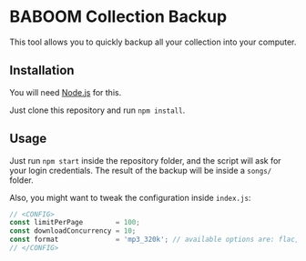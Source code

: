 # BABOOM Collection Backup

This tool allows you to quickly backup all your collection into your computer.

## Installation

You will need [Node.js](https://nodejs.org) for this.

Just clone this repository and run `npm install`.

## Usage

Just run `npm start` inside the repository folder, and the script will ask for
your login credentials. The result of the backup will be inside a `songs/`
folder.

Also, you might want to tweak the configuration inside `index.js`:

```js
// <CONFIG>
const limitPerPage        = 100;
const downloadConcurrency = 10;
const format              = 'mp3_320k'; // available options are: flac, mp3_320k, mp3_192k, ogg_vorbis_q9, ogg_vorbis_q5, ogg_vorbis_q2
// </CONFIG>
```
